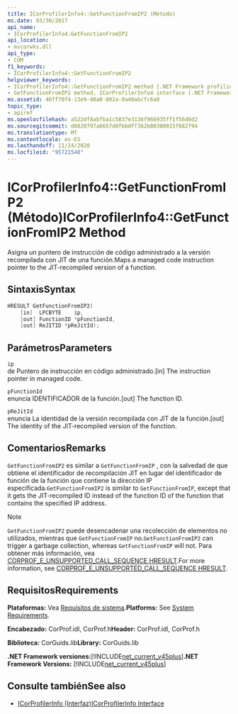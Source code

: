 ```yaml
---
title: ICorProfilerInfo4::GetFunctionFromIP2 (Método)
ms.date: 03/30/2017
api_name:
- ICorProfilerInfo4.GetFunctionFromIP2
api_location:
- mscorwks.dll
api_type:
- COM
f1_keywords:
- ICorProfilerInfo4::GetFunctionFromIP2
helpviewer_keywords:
- ICorProfilerInfo4::GetFunctionFromIP2 method [.NET Framework profiling]
- GetFunctionFromIP2 method, ICorProfilerInfo4 interface [.NET Framework profiling]
ms.assetid: 46ff70f4-13e9-40a0-802a-0a40abcfc6a0
topic_type:
- apiref
ms.openlocfilehash: a522df8abfba1c5837e3136f966935ff1f56d8d2
ms.sourcegitcommit: d8020797a6657d0fbbdff362b80300815f682f94
ms.translationtype: MT
ms.contentlocale: es-ES
ms.lasthandoff: 11/24/2020
ms.locfileid: "95721548"
---
```

# <a name="icorprofilerinfo4getfunctionfromip2-method"></a><span data-ttu-id="604ff-102">ICorProfilerInfo4::GetFunctionFromIP2 (Método)</span><span class="sxs-lookup"><span data-stu-id="604ff-102">ICorProfilerInfo4::GetFunctionFromIP2 Method</span></span>

<span data-ttu-id="604ff-103">Asigna un puntero de instrucción de código administrado a la versión recompilada con JIT de una función.</span><span class="sxs-lookup"><span data-stu-id="604ff-103">Maps a managed code instruction pointer to the JIT-recompiled version of a function.</span></span>  
  
## <a name="syntax"></a><span data-ttu-id="604ff-104">Sintaxis</span><span class="sxs-lookup"><span data-stu-id="604ff-104">Syntax</span></span>  
  
```cpp  
HRESULT GetFunctionFromIP2(  
    [in]  LPCBYTE    ip,  
    [out] FunctionID *pFunctionId,  
    [out] ReJITID *pReJitId);  
```  
  
## <a name="parameters"></a><span data-ttu-id="604ff-105">Parámetros</span><span class="sxs-lookup"><span data-stu-id="604ff-105">Parameters</span></span>  

 `ip`  
 <span data-ttu-id="604ff-106">de Puntero de instrucción en código administrado.</span><span class="sxs-lookup"><span data-stu-id="604ff-106">[in] The instruction pointer in managed code.</span></span>  
  
 `pFunctionId`  
 <span data-ttu-id="604ff-107">enuncia IDENTIFICADOR de la función.</span><span class="sxs-lookup"><span data-stu-id="604ff-107">[out] The function ID.</span></span>  
  
 `pReJitId`  
 <span data-ttu-id="604ff-108">enuncia La identidad de la versión recompilada con JIT de la función.</span><span class="sxs-lookup"><span data-stu-id="604ff-108">[out] The identity of the JIT-recompiled version of the function.</span></span>  
  
## <a name="remarks"></a><span data-ttu-id="604ff-109">Comentarios</span><span class="sxs-lookup"><span data-stu-id="604ff-109">Remarks</span></span>  

 <span data-ttu-id="604ff-110">`GetFunctionFromIP2` es similar a `GetFunctionFromIP` , con la salvedad de que obtiene el identificador de recompilación JIT en lugar del identificador de función de la función que contiene la dirección IP especificada.</span><span class="sxs-lookup"><span data-stu-id="604ff-110">`GetFunctionFromIP2` is similar to `GetFunctionFromIP`, except that it gets the JIT-recompiled ID instead of the function ID of the function that contains the specified IP address.</span></span>  
  
> [!NOTE]
> <span data-ttu-id="604ff-111">`GetFunctionFromIP2` puede desencadenar una recolección de elementos no utilizados, mientras que `GetFunctionFromIP` no.</span><span class="sxs-lookup"><span data-stu-id="604ff-111">`GetFunctionFromIP2` can trigger a garbage collection, whereas `GetFunctionFromIP` will not.</span></span>  <span data-ttu-id="604ff-112">Para obtener más información, vea [CORPROF_E_UNSUPPORTED_CALL_SEQUENCE HRESULT](corprof-e-unsupported-call-sequence-hresult.md).</span><span class="sxs-lookup"><span data-stu-id="604ff-112">For more information, see [CORPROF_E_UNSUPPORTED_CALL_SEQUENCE HRESULT](corprof-e-unsupported-call-sequence-hresult.md).</span></span>  
  
## <a name="requirements"></a><span data-ttu-id="604ff-113">Requisitos</span><span class="sxs-lookup"><span data-stu-id="604ff-113">Requirements</span></span>  

 <span data-ttu-id="604ff-114">**Plataformas:** Vea [Requisitos de sistema](../../get-started/system-requirements.md).</span><span class="sxs-lookup"><span data-stu-id="604ff-114">**Platforms:** See [System Requirements](../../get-started/system-requirements.md).</span></span>  
  
 <span data-ttu-id="604ff-115">**Encabezado:** CorProf.idl, CorProf.h</span><span class="sxs-lookup"><span data-stu-id="604ff-115">**Header:** CorProf.idl, CorProf.h</span></span>  
  
 <span data-ttu-id="604ff-116">**Biblioteca:** CorGuids.lib</span><span class="sxs-lookup"><span data-stu-id="604ff-116">**Library:** CorGuids.lib</span></span>  
  
 <span data-ttu-id="604ff-117">**.NET Framework versiones:**[!INCLUDE[net_current_v45plus](../../../../includes/net-current-v45plus-md.md)]</span><span class="sxs-lookup"><span data-stu-id="604ff-117">**.NET Framework Versions:** [!INCLUDE[net_current_v45plus](../../../../includes/net-current-v45plus-md.md)]</span></span>  
  
## <a name="see-also"></a><span data-ttu-id="604ff-118">Consulte también</span><span class="sxs-lookup"><span data-stu-id="604ff-118">See also</span></span>

- [<span data-ttu-id="604ff-119">ICorProfilerInfo (Interfaz)</span><span class="sxs-lookup"><span data-stu-id="604ff-119">ICorProfilerInfo Interface</span></span>](icorprofilerinfo-interface.md)
